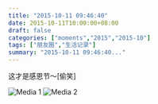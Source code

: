 ```yaml
---
title: "2015-10-11 09:46:40"
date: 2015-10-11T10:00:00+08:00
draft: false
categories: ["moments","2015","2015-10"]
tags: ["朋友圈","生活记录"]
summary: "2015-10-11 09:46:40..."
---
```


这才是感恩节～[偷笑]

![Media 1](/Moments/photos/2015-10-11/201510110946400.jpg)
![Media 2](/Moments/photos/2015-10-11/201510110946401.jpg)

